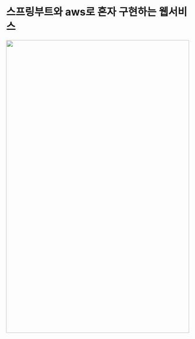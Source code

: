 # 스프링부트와 aws로 혼자 구현하는 웹서비스

<img src="https://user-images.githubusercontent.com/100292156/215307870-e5522e17-1f4f-47cf-ad24-e97d9561d6d3.png" width="500" height="800"/>
